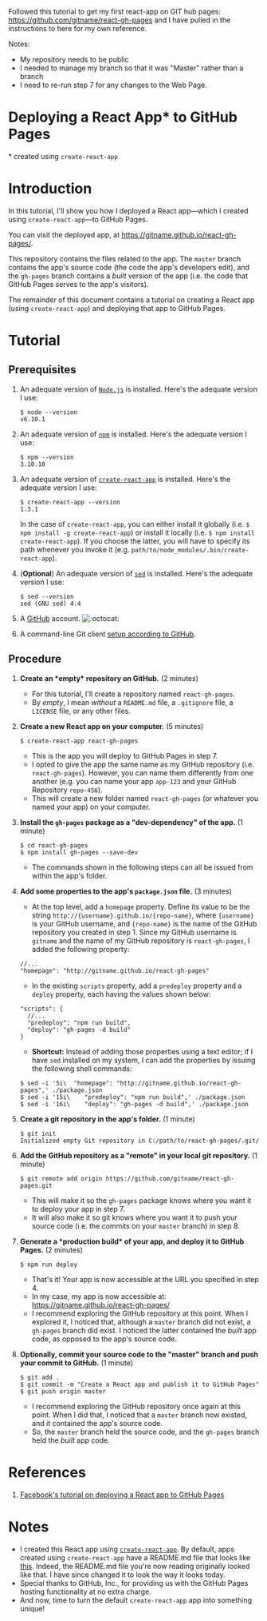 Followed this tutorial to get my first react-app on GIT hub pages: https://github.com/gitname/react-gh-pages and I have pulled in the instructions to here for my own reference.

Notes:

- My repository needs to be public
- I needed to manage my branch so that it was "Master" rather than a branch
- I need to re-run step 7 for any changes to the Web Page.

# Deploying a React App* to GitHub Pages

\* created using `create-react-app`

# Introduction

In this tutorial, I'll show you how I deployed a React app—which I created using `create-react-app`—to GitHub Pages.

You can visit the deployed app, at https://gitname.github.io/react-gh-pages/.

This repository contains the files related to the app. The `master` branch contains the app's source code (the code the app's developers edit), and the `gh-pages` branch contains a *built* version of the app (i.e. the code that GitHub Pages serves to the app's visitors).

The remainder of this document contains a tutorial on creating a React app (using `create-react-app`) and deploying that app to GitHub Pages.

# Tutorial

## Prerequisites

1. An adequate version of [`Node.js`](https://nodejs.org/) is installed. Here's the adequate version I use:

   ```
   $ node --version
   v6.10.1
   ```

2. An adequate version of [`npm`](https://nodejs.org/) is installed. Here's the adequate version I use:

   ```
   $ npm --version
   3.10.10
   ```

3. An adequate version of [`create-react-app`](https://github.com/facebookincubator/create-react-app) is installed. Here's the adequate version I use:

   ```
   $ create-react-app --version
   1.3.1
   ```

   In the case of `create-react-app`, you can either install it globally (i.e. `$ npm install -g create-react-app`) or install it locally (i.e. `$ npm install create-react-app`). If you choose the latter, you will have to specify its path whenever you invoke it (e.g. `path/to/node_modules/.bin/create-react-app`).

4. (**Optional**) An adequate version of [`sed`](http://www.gnu.org/software/sed/) is installed. Here's the adequate version I use:

   ```
   $ sed --version
   sed (GNU sed) 4.4
   ```

5. A [GitHub](https://www.github.com/) account. ![:octocat:](https://github.githubassets.com/images/icons/emoji/octocat.png)

6. A command-line Git client [setup according to GitHub](https://help.github.com/articles/set-up-git/).

## Procedure

1. **Create an \*empty\* repository on GitHub.** (2 minutes)

   - For this tutorial, I'll create a repository named `react-gh-pages`.
   - By *empty*, I mean *without* a `README.md` file, a `.gitignore` file, a `LICENSE` file, or any other files.

2. **Create a new React app on your computer.** (5 minutes)

   ```
   $ create-react-app react-gh-pages
   ```

   - This is the app you will deploy to GitHub Pages in step 7.
   - I opted to give the app the same name as my GitHub repository (i.e. `react-gh-pages`). However, you can name them differently from one another (e.g. you can name your app `app-123` and your GitHub Repository `repo-456`).
   - This will create a new folder named `react-gh-pages` (or whatever you named your app) on your computer.

3. **Install the `gh-pages` package as a "dev-dependency" of the app.** (1 minute)

   ```
   $ cd react-gh-pages
   $ npm install gh-pages --save-dev
   ```

   - The commands shown in the following steps can all be issued from within the app's folder.

4. **Add some properties to the app's `package.json` file.** (3 minutes)

   - At the top level, add a `homepage` property. Define its value to be the string `http://{username}.github.io/{repo-name}`, where `{username}` is your GitHub username, and `{repo-name}` is the name of the GitHub repository you created in step 1. Since my GitHub username is `gitname` and the name of my GitHub repository is `react-gh-pages`, I added the following property:

   ```
   //...
   "homepage": "http://gitname.github.io/react-gh-pages"
   ```

   - In the existing `scripts` property, add a `predeploy` property and a `deploy` property, each having the values shown below:

   ```
   "scripts": {
     //...
     "predeploy": "npm run build",
     "deploy": "gh-pages -d build"
   }
   ```

   - **Shortcut:** Instead of adding those properties using a text editor; if I have `sed` installed on my system, I can add the properties by issuing the following shell commands:

   ```
   $ sed -i '5i\  "homepage": "http://gitname.github.io/react-gh-pages",' ./package.json
   $ sed -i '15i\    "predeploy": "npm run build",' ./package.json
   $ sed -i '16i\    "deploy": "gh-pages -d build",' ./package.json
   ```

5. **Create a git repository in the app's folder.** (1 minute)

   ```
   $ git init
   Initialized empty Git repository in C:/path/to/react-gh-pages/.git/
   ```

6. **Add the GitHub repository as a "remote" in your local git repository.** (1 minute)

   ```
   $ git remote add origin https://github.com/gitname/react-gh-pages.git
   ```

   - This will make it so the `gh-pages` package knows where you want it to deploy your app in step 7.
   - It will also make it so git knows where you want it to push your source code (i.e. the commits on your `master` branch) in step 8.

7. **Generate a \*production build\* of your app, and deploy it to GitHub Pages.** (2 minutes)

   ```
   $ npm run deploy
   ```

   - That's it! Your app is now accessible at the URL you specified in step 4.
   - In my case, my app is now accessible at: https://gitname.github.io/react-gh-pages/
   - I recommend exploring the GitHub repository at this point. When I explored it, I noticed that, although a `master` branch did not exist, a `gh-pages` branch did exist. I noticed the latter contained the *built* app code, as opposed to the app's source code.

8. **Optionally, commit your source code to the "master" branch and push your commit to GitHub.** (1 minute)

   ```
   $ git add .
   $ git commit -m "Create a React app and publish it to GitHub Pages"
   $ git push origin master
   ```

   - I recommend exploring the GitHub repository once again at this point. When I did that, I noticed that a `master` branch now existed, and it contained the app's source code.
   - So, the `master` branch held the source code, and the `gh-pages` branch held the *built* app code.

# References

1. [Facebook's tutorial on deploying a React app to GitHub Pages](https://facebook.github.io/create-react-app/docs/deployment#github-pages-https-pagesgithubcom)

# Notes

- I created this React app using [`create-react-app`](https://github.com/facebookincubator/create-react-app). By default, apps created using `create-react-app` have a README.md file that looks like [this](https://github.com/facebookincubator/create-react-app/blob/master/packages/react-scripts/template/README.md). Indeed, the README.md file you're now reading originally looked like that. I have since changed it to look the way it looks today.
- Special thanks to GitHub, Inc., for providing us with the GitHub Pages hosting functionality at no extra charge.
- And now, time to turn the default `create-react-app` app into something unique!